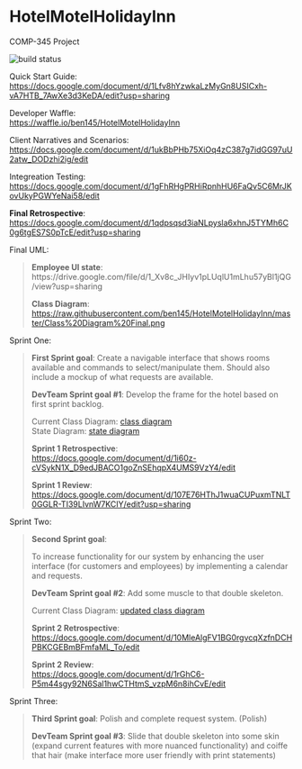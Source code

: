 # HotelMotelHolidayInn
COMP-345 Project

![build status](https://circleci.com/gh/ben145/HotelMotelHolidayInn.png?circle-token=circle-token "Master Build Status")

Quick Start Guide:<br>https://docs.google.com/document/d/1Lfv8hYzwkaLzMyGn8USICxh-vA7HTB_7AwXe3d3KeDA/edit?usp=sharing

Developer Waffle:<br>https://waffle.io/ben145/HotelMotelHolidayInn

Client Narratives and Scenarios:
https://docs.google.com/document/d/1ukBbPHb75XiOq4zC387g7idGG97uU2atw_DODzhi2ig/edit

Integreation Testing:<br> 
https://docs.google.com/document/d/1gFhRHgPRHiRpnhHU6FaQv5C6MrJKovUkyPGWYeNai58/edit

 <b>Final Retrospective</b>:<br>
    https://docs.google.com/document/d/1qdpsqsd3iaNLpysla6xhnJ5TYMh6C0g6tgES7S0pTcE/edit?usp=sharing
</blockquote>

Final UML:
<blockquote>
 <b>Employee UI state</b>: https://drive.google.com/file/d/1_Xv8c_JHIyv1pLUqlU1mLhu57yBl1jQG/view?usp=sharing
 
 <b>Class Diagram</b>: https://raw.githubusercontent.com/ben145/HotelMotelHolidayInn/master/Class%20Diagram%20Final.png
</blockquote>

Sprint One:

<blockquote><b>First Sprint goal</b>:
<span title="so articulate">Create a navigable interface that shows rooms available and commands to select/manipulate them. Should also include a mockup of what requests are available.</span>

<b>DevTeam Sprint goal #1</b>:
<span title="double skeleton">Develop the frame for the hotel based on first sprint backlog.</span>

Current Class Diagram: <a href="https://i.snag.gy/fgFAkK.jpg" target="_blank">class diagram</a>
<br>State Diagram: <a href="https://i.snag.gy/etT3dV.jpg" target="_blank">state diagram</a>

<b>Sprint 1 Retrospective</b>:<br>
  https://docs.google.com/document/d/1i60z-cVSykN1X_D9edJBACO1goZnSEhqpX4UMS9VzY4/edit
  
 <b>Sprint 1 Review</b>:<br>
  https://docs.google.com/document/d/107E76HThJ1wuaCUPuxmTNLT0GGLR-TI39LIvnW7KCIY/edit?usp=sharing</blockquote>
 
Sprint Two:
<blockquote><b>Second Sprint goal</b>:
  
<span title="we wrote this ourselves close to the end of the sprint">To increase functionality for our system by enhancing the user interface (for customers and employees) by implementing a calendar and requests.</span>

<b>DevTeam Sprint goal #2</b>:
<span title="a secret message from your teeth!">Add some muscle to that double skeleton.</span>

Current Class Diagram: <a href="https://drive.google.com/file/d/1vJIw47QJxzJYErnzBj0dNypP73_Ae-BC/view?usp=sharing" target="_blank">updated class diagram</a>

<b>Sprint 2 Retrospective</b>:<br>
  https://docs.google.com/document/d/10MleAlgFV1BG0rgvcqXzfnDCHPBKCGEBmBFmfaML_To/edit

<b>Sprint 2 Review</b>:<br>
  https://docs.google.com/document/d/1rGhC6-P5m44sgy92N6Sal1hwCTHtmS_vzpM6n8ihCvE/edit</blockquote>

Sprint Three:

<blockquote><b>Third Sprint goal</b>:
  <span title="Polish">Polish and complete request system. (Polish)</span>

<b>DevTeam Sprint goal #3</b>:
  <span title="look who briefly googled markup">Slide that double skeleton into some skin (expand current features with more nuanced functionality) and coiffe that hair (make interface more user friendly with print statements)</span>
  <br>
 


</blockquote>
